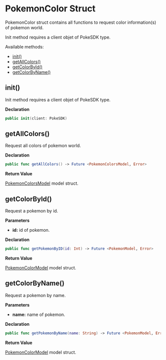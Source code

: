 # PokemonColor Struct

PokemonColor struct contains all functions to request color information(s) of pokemon world.

Init method requires a client objet of PokeSDK type. 

Available methods: 

- [init()](#init)
- [getAllColors()](#getAllColors)
- [getColorById()](#getColorById)
- [getColorByName()](#getColorByName)


## init()

Init method requires a client objet of PokeSDK type.

**Declaration**
```swift
public init(client: PokeSDK)
```

## getAllColors()

Request all colors of pokemon world.

**Declaration**
```swift
public func getAllColors() -> Future <PokemonColorsModel, Error>
```

**Return Value**

[PokemonColorsModel](pokemonColorModels.md#pokemonColorsModel) model struct. 


## getColorById()

Request a pokemon by id.

**Parameters**

- **id:** id of pokemon.

**Declaration**
```swift
public func getPokemonByID(id: Int) -> Future <PokemonModel, Error>
```

**Return Value**

[PokemonColorModel](pokemonColorModels.md#pokemonColorModel) model struct. 

## getColorByName()

Request a pokemon by name.

**Parameters**

- **name:** name of pokemon.

**Declaration**
```swift
public func getPokemonByName(name: String) -> Future <PokemonModel, Error>
```

**Return Value**

[PokemonColorModel](pokemonColorModels.md#pokemonColorModel) model struct. 
